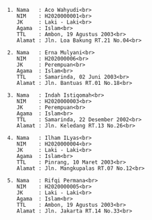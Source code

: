     1. Nama   : Aco Wahyudi<br>
       NIM    : H2020000001<br>
       JK     : Laki - Laki<br>
       Agama  : Islam<br>
       TTL    : Ambon, 19 Agustus 2003<br>
       Alamat : Jln. Loa Bakung RT.21 No.04<br>
     
    2. Nama   : Erna Mulyani<br>
       NIM    : H202000006<br>
       JK     : Perempuan<br>
       Agama  : Islam<br>
       TTL    : Samarinda, 02 Juni 2003<br>
       Alamat : Jln. Bantuas RT.01 No.18<br>
     
    3. Nama   : Indah Istiqomah<br>
       NIM    : H2020000003<br>
       JK     : Perempuan<br>
       Agama  : Islam<br>
       TTL    : Samarinda, 22 Desember 2002<br>
       Alamat : Jln. Keledang RT.13 No.26<br>
     
    4. Nama   : Ilham ILyas<br>
       NIM    : H2020000004<br>
       JK     : Laki - Laki<br>
       Agama  : Islam<br>
       TTL    : Pinrang, 10 Maret 2003<br>
       Alamat : Jln. Mangkupalas RT.07 No.12<br>
     
    5. Nama   : Rifqi Permana<br>
       NIM    : H2020000005<br>
       JK     : Laki - Laki<br>
       Agama  : Islam<br>
       TTL    : Ambon, 19 Agustus 2003<br>
       Alamat : Jln. Jakarta RT.14 No.33<br>
